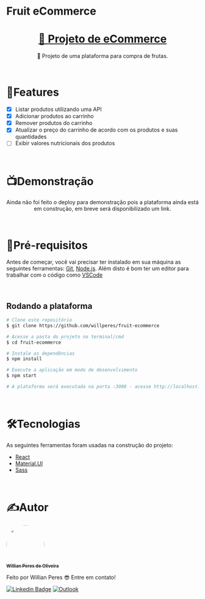 # Fruit eCommerce

<h1 align="center">
    <a href="https://pt-br.reactjs.org/">🛒	Projeto de eCommerce</a>
</h1>

<p align="center">🚀 Projeto de uma plataforma para compra de frutas.</p>

<br>

# 📂Features

- [x] Listar produtos utilizando uma API
- [x] Adicionar produtos ao carrinho
- [x] Remover produtos do carrinho
- [x] Atualizar o preço do carrinho de acordo com os produtos e suas quantidades
- [ ] Exibir valores nutricionais dos produtos

<br>

# 📺Demonstração

<p align="center">Ainda não foi feito o deploy para demonstração pois a plataforma ainda está em construção, em breve será disponibilizado um link.</p>

<br>

# 📝Pré-requisitos
Antes de começar, você vai precisar ter instalado em sua máquina as seguintes ferramentas:
[Git](https://git-scm.com), [Node.js](https://nodejs.org/en/). 
Além disto é bom ter um editor para trabalhar com o código como [VSCode](https://code.visualstudio.com/)

<br>

## Rodando a plataforma
```bash
# Clone este repositório
$ git clone https://github.com/willperes/fruit-ecommerce

# Acesse a pasta do projeto no terminal/cmd
$ cd fruit-ecommerce

# Instale as dependências
$ npm install

# Execute a aplicação em modo de desenvolvimento
$ npm start

# A plataforma será executada na porta :3000 - acesse http://localhost:3000
```

<br>

# 🛠️Tecnologias

As seguintes ferramentas foram usadas na construção do projeto:

- [React](https://pt-br.reactjs.org/)
- [Material.UI](https://mui.com/)
- [Sass](https://sass-lang.com/)

<br>

# ✍️Autor

<a href="https://github.com/willperes">
 <img style="border-radius: 50%;" src="https://avatars.githubusercontent.com/u/64440935?v=4" width="100px;" alt=""/>
 <br />
 <sub><b>Willian Peres de Oliveira</b></sub></a>


Feito por Willian Peres 😎 Entre em contato!

[![Linkedin Badge](https://img.shields.io/badge/-Willian-blue?style=flat-square&logo=Linkedin&logoColor=white&link=https:https://www.linkedin.com/in/willian-peres-de-oliveira/)](https://www.linkedin.com/in/willian-peres-de-oliveira/) 
[![Outlook](https://camo.githubusercontent.com/8d356e708d8154421c5aa6b5936cc18265ac2d778285d75d081a5e56284b6c10/68747470733a2f2f696d672e736869656c64732e696f2f62616467652f2d486f746d61696c2d3030373844343f7374796c653d666c61742d737175617265266c6f676f3d6d6963726f736f66742d6f75746c6f6f6b266c6f676f436f6c6f723d7768697465266c696e6b3d6d61696c746f3a6c75697a6361726c6f735f6162626f747440686f746d61696c2e636f6d)](mailto:will.peres@outlook.com)